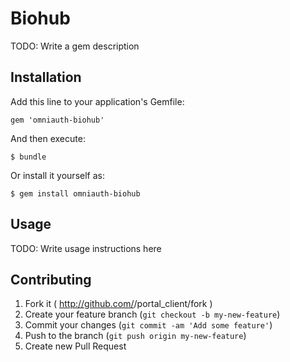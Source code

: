 # Biohub

TODO: Write a gem description

## Installation

Add this line to your application's Gemfile:

    gem 'omniauth-biohub'

And then execute:

    $ bundle

Or install it yourself as:

    $ gem install omniauth-biohub

## Usage

TODO: Write usage instructions here

## Contributing

1. Fork it ( http://github.com/<my-github-username>/portal_client/fork )
2. Create your feature branch (`git checkout -b my-new-feature`)
3. Commit your changes (`git commit -am 'Add some feature'`)
4. Push to the branch (`git push origin my-new-feature`)
5. Create new Pull Request
